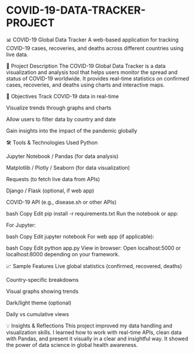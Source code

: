# COVID-19-DATA-TRACKER-PROJECT
📊 COVID-19 Global Data Tracker
A web-based application for tracking COVID-19 cases, recoveries, and deaths across different countries using live data.

📝 Project Description
The COVID-19 Global Data Tracker is a data visualization and analysis tool that helps users monitor the spread and status of COVID-19 worldwide. It provides real-time statistics on confirmed cases, recoveries, and deaths using charts and interactive maps.

🎯 Objectives
Track COVID-19 data in real-time

Visualize trends through graphs and charts

Allow users to filter data by country and date

Gain insights into the impact of the pandemic globally

🛠 Tools & Technologies Used
Python

Jupyter Notebook / Pandas (for data analysis)

Matplotlib / Plotly / Seaborn (for data visualization)

Requests (to fetch live data from APIs)

Django / Flask (optional, if web app)

COVID-19 API (e.g., disease.sh or other APIs)


bash
Copy
Edit
pip install -r requirements.txt
Run the notebook or app:

For Jupyter:

bash
Copy
Edit
jupyter notebook
For web app (if applicable):

bash
Copy
Edit
python app.py
View in browser:
Open localhost:5000 or localhost:8000 depending on your framework.

📈 Sample Features
Live global statistics (confirmed, recovered, deaths)

Country-specific breakdowns

Visual graphs showing trends

Dark/light theme (optional)

Daily vs cumulative views

💡 Insights & Reflections
This project improved my data handling and visualization skills. I learned how to work with real-time APIs, clean data with Pandas, and present it visually in a clear and insightful way. It showed the power of data science in global health awareness.










